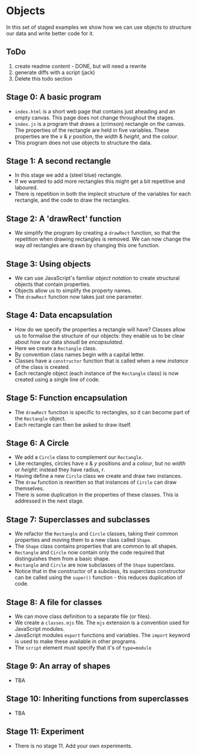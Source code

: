 # Objects

In this set of staged examples we show how we can use objects to structure our data and write better code for it.

## ToDo

1. create readme content - DONE, but will need a rewrite
2. generate diffs with a script (jack)
3. Delete this todo section

## Stage 0: A basic program

* `index.html` is a short web page that contains just aheading and an empty canvas.  This page does not change throughout the stages.
* `index.js` is a program that draws a (crimson) rectangle on the canvas.  The properties of the rectangle are held in five variables.  These properties are the _x_ & _y_ position, the _width_ & _height_, and the _colour_.
* This program does not use objects to structure the data.

## Stage 1: A second rectangle

* In this stage we add a (steel blue) rectangle.
* If we wanted to add more rectangles this might get a bit repetitive and laboured.
* There is repetition in both the implecit structure of the variables for each rectangle, and the code to draw the rectangles.

## Stage 2: A 'drawRect' function

* We simplify the program by creating a `drawRect` function, so that the repetition when drawing rectangles is removed.  We can now change the way _all_ rectangles are drawn by changing this one function.

## Stage 3: Using objects

* We can use JavaScript's familiar _object notation_ to create structural objects that contain properties.
* Objects allow us to simplify the property names.
* The `drawRect` function now takes just one parameter.

## Stage 4: Data encapsulation

* How do we specify the properties a rectangle will have?  Classes allow us to formalise the structure of our objects: they enable us to be clear about how our data shoudl be _encapsulated_.
* Here we create a `Rectangle` class.
* By convention class names begin with a capital letter.
* Classes have a `constructor` function that is called when a new _instance_ of the class is created.
* Each rectangle object (each instance of the `Rectangle` class) is now created using a single line of code.

## Stage 5: Function encapsulation

* The `drawRect` function is specific to rectangles, so it can become part of the `Rectangle` object.
* Each rectangle can then be asked to draw itself.

## Stage 6: A Circle

* We add a `Circle` class to complement our `Rectangle`.
* Like rectangles, circles have _x_ & _y_ positions and a _colour_, but no _width_ or _height_: instead they have radius, _r_.
* Having define a new `Circle` class we create and draw two instances.
* The `draw` function is rewritten so that instances of `Circle` can draw themselves.
* There is some duplication in the properties of these classes.  This is addressed in the next stage.

## Stage 7: Superclasses and subclasses

* We refactor the `Rectangle` and `Circle` classes, taking their common properties and moving them to a new class called `Shape`.
* The `Shape` class contains properties that are common to all shapes.
* `Rectangle` and `Circle` now contain only the code required that distinguishes them from a basic shape.
* `Rectangle` and `Circle` are now subclasses of the `Shape` superclass.
* Notice that in the constructor of a subclass, its superclass constructor can be called using the `super()` function - this reduces duplication of code.

## Stage 8: A file for classes

* We can move class definition to a separate file (or files).
* We create a `classes.mjs` file.  The `mjs` extension is a convention used for JavaScript modules.
* JavaScript modules `export` functions and variables.  The `import` keyword is used to make these available in other programs.
* The `script` element must specify that it's of `type=module`

## Stage 9: An array of shapes

* TBA

## Stage 10: Inheriting functions from superclasses

* TBA

## Stage 11: Experiment

* There is no stage 11.  Add your own experiments.
